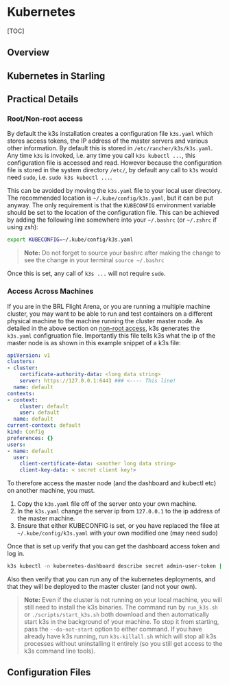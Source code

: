 # Kubernetes

[TOC]

## Overview


## Kubernetes in Starling


## Practical Details

### Root/Non-root access

By default the k3s installation creates a configuration file `k3s.yaml` which stores access tokens, the IP address of the master servers and various other information. By default this is stored in `/etc/rancher/k3s/k3s.yaml`. Any time `k3s` is invoked, i.e. any time you call `k3s kubectl ...`, this configuration file is accessed and read. However because the configuration file is stored in the system directory `/etc/`, by default any call to `k3s` would need `sudo`, i.e. `sudo k3s kubectl ...`. 

This can be avoided by moving the `k3s.yaml` file to your local user directory. The recommended location is `~/.kube/config/k3s.yaml`, but it can be put anyway. The only requirement is that the `KUBECONFIG` environment variable should be set to the location of the configuration file. This can be achieved by adding the following line somewhere into your `~/.bashrc` (or `~/.zshrc` if using zsh):

```bash
export KUBECONFIG=~/.kube/config/k3s.yaml
```
> **Note:** Do not forget to source your bashrc after making the change to see the change in your terminal `source ~/.bashrc`

Once this is set, any call of `k3s ...` will not require `sudo`. 

### Access Across Machines

If you are in the BRL Flight Arena, or you are running a multiple machine cluster, you may want to be able to run and test containers on a different physical machine to the machine running the cluster master node. As detailed in the above section on [non-root access](#rootnot-rootaccess), k3s generates the `k3s.yaml` configruation file. Importantly this file tells k3s what the ip of the master node is as shown in this example snippet of a k3s file:

```yaml
apiVersion: v1
clusters:
- cluster:
    certificate-authority-data: <long data string>
    server: https://127.0.0.1:6443 ### <---- This line! 
  name: default
contexts:
- context:
    cluster: default
    user: default
  name: default
current-context: default
kind: Config
preferences: {}
users:
- name: default
  user:
    client-certificate-data: <another long data string>
    client-key-data: < secret client key!>
```

To therefore access the master node (and the dashboard and kubectl etc) on another machine, you must.

1. Copy the `k3s.yaml` file off of the server onto your own machine. 
2. In the `k3s.yaml` change the server ip from `127.0.0.1` to the ip address of the master machine. 
3. Ensure that either KUBECONFIG is set, or you have replaced the filee at `~/.kube/config/k3s.yaml` with your own modified one (may need sudo)

Once that is set up verify that you can get the dashboard access token and log in.

```bash
k3s kubectl -n kubernetes-dashboard describe secret admin-user-token | grep ^token
```

Also then verify that you can run any of the kubernetes deployments, and that they will be deployed to the master cluster (and not your own).

> **Note:** Even if the cluster is not running on your local machine, you will still need to install the k3s binaries. The command run by `run_k3s.sh` or `./scripts/start_k3s.sh` both download and then automatically start k3s in the background of your machine. To stop it from starting, pass the `--do-not-start` option to either command. If you have already have k3s running, run `k3s-killall.sh` which will stop all k3s processes without uninstalling it entirely (so you still get access to the k3s command line tools). 

## Configuration Files



